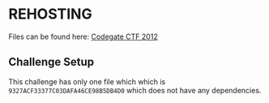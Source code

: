 # REHOSTING

Files can be found here: [Codegate CTF 2012](https://shell-storm.org/repo/CTF/CodeGate-2012/Forensic400/)

## Challenge Setup
This challenge has only one file which which is `9327ACF33377C03DAFA46CE98B5DB4D0` which does not have any dependencies.
